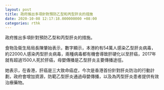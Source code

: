 ```yaml
---
layout: post
title: 政府推出多項針對預防乙型和丙型肝炎的措施
date: 2020-10-08 12:17:18.000000000 +08:00
categories: rthk
---
```


政府推出多項針對預防乙型和丙型肝炎的措施。

食物及衞生局局長陳肇始表示，數字顯示，本港約有54萬人感染乙型肝炎病毒，約22000人感染丙型肝炎病毒，兩種病毒都有機會導致肝硬化以至肝癌，2017年就有超過1500人死於肝癌，母嬰傳播是乙型肝炎主要傳播途徑。

她表示，在香港，肝癌是三大致命癌症，今次是香港首份針對肝炎防治的行動計劃，政府會增加資源，防範乙型肝炎通過母嬰傳播，以及為丙型肝炎患者提供有效治療藥物。
